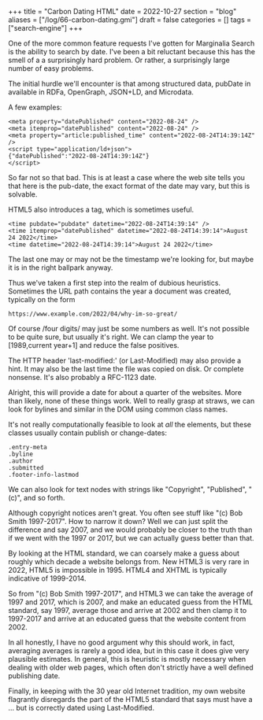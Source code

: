 +++
title = "Carbon Dating HTML"
date = 2022-10-27
section = "blog"
aliases = ["/log/66-carbon-dating.gmi"]
draft = false
categories = []
tags = ["search-engine"]
+++


One of the more common feature requests I've gotten for Marginalia Search is the ability to search by date. I've been a bit reluctant because this has the smell of a a surprisingly hard problem. Or rather, a surprisingly large number of easy problems.

The initial hurdle we'll encounter is that among structured data, pubDate in available in RDFa, OpenGraph, JSON+LD, and Microdata.

A few examples:
```
<meta property="datePublished" content="2022-08-24" />
<meta itemprop="datePublished" content="2022-08-24" />
<meta property="article:published_time" content="2022-08-24T14:39:14Z" />
<script type="application/ld+json">
{"datePublished":"2022-08-24T14:39:14Z"}
</script>
```

So far not so that bad. This is at least a case where the web site tells you that here is the pub-date, the exact format of the date may vary, but this is solvable. 

HTML5 also introduces a <time> tag, which is sometimes useful. 

```
<time pubdate="pubdate" datetime="2022-08-24T14:39:14" />
<time itemprop="datePublished" datetime="2022-08-24T14:39:14">August 24 2022</time>
<time datetime="2022-08-24T14:39:14">August 24 2022</time>
```

The last one may or may not be the timestamp we're looking for, but maybe it is in the right ballpark anyway. 

Thus we've taken a first step into the realm of dubious heuristics. Sometimes the URL path contains the year a document was created, typically on the form

```
https://www.example.com/2022/04/why-im-so-great/
```

Of course /four digits/ may just be some numbers as well. It's not possible to be quite sure, but usually it's right. We can clamp the year to [1989,current year+1] and reduce the false positives.

The HTTP header 'last-modified:' (or Last-Modified) may also provide a hint. It may also be the last time the file was copied on disk. Or complete nonsense. It's also probably a RFC-1123 date.

Alright, this will provide a date for about a quarter of the websites. More than likely, none of these things work. Well to really grasp at straws, we can look for bylines and similar in the DOM using common class names. 

It's not really computationally feasible to look at *all* the elements, but these classes usually contain publish or change-dates:

```
.entry-meta
.byline
.author
.submitted
.footer-info-lastmod
```

We can also look for text nodes with strings like "Copyright", "Published", "(c)", and so forth. 

Although copyright notices aren't great. You often see stuff like "(c) Bob Smith 1997-2017". How to narrow it down? Well we can just split the difference and say 2007, and we would probably be closer to the truth than if we went with the 1997 or 2017, but we can actually guess better than that. 

By looking at the HTML standard, we can coarsely make a guess about roughly which decade a website belongs from. New HTML3 is very rare in 2022, HTML5 is impossible in 1995. HTML4 and XHTML is typically indicative of 1999-2014.

So from "(c) Bob Smith 1997-2017", and HTML3 we can take the average of 1997 and 2017, which is 2007, and make an educated guess from the HTML standard, say 1997, average those and arrive at 2002 and then clamp it to 1997-2017 and arrive at an educated guess that the website content from 2002. 

In all honestly, I have no good argument why this should work, in fact, averaging averages is rarely a good idea, but in this case it does give very plausible estimates. In general, this is heuristic is mostly necessary when dealing with older web pages, which often don't strictly have a well defined publishing date. 

Finally, in keeping with the 30 year old Internet tradition, my own website flagrantly disregards the part of the HTML5 standard that says <articles> must have a <time pubdate>...  but is correctly dated using Last-Modified.

